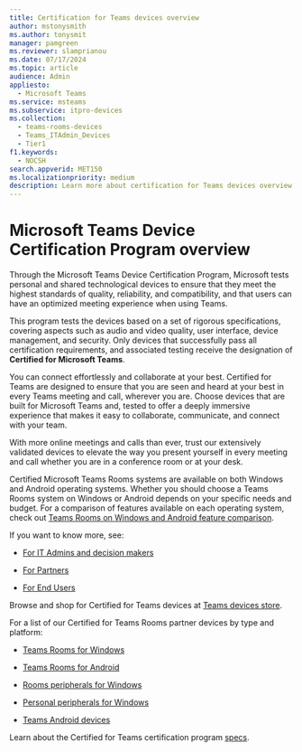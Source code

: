 ```yaml
---
title: Certification for Teams devices overview
author: mstonysmith
ms.author: tonysmit
manager: pamgreen
ms.reviewer: slamprianou
ms.date: 07/17/2024
ms.topic: article
audience: Admin
appliesto: 
  - Microsoft Teams
ms.service: msteams
ms.subservice: itpro-devices
ms.collection: 
  - teams-rooms-devices
  - Teams_ITAdmin_Devices
  - Tier1
f1.keywords: 
  - NOCSH
search.appverid: MET150
ms.localizationpriority: medium
description: Learn more about certification for Teams devices overview.
---
```

# Microsoft Teams Device Certification Program overview

Through the Microsoft Teams Device Certification Program, Microsoft tests personal and shared technological devices to ensure that they meet the highest standards of quality, reliability, and compatibility, and that users can have an optimized meeting experience when using Teams.

This program tests the devices based on a set of rigorous specifications, covering aspects such as audio and video quality, user interface, device management, and security. Only devices that successfully pass all certification requirements, and associated testing receive the designation of **Certified for Microsoft Teams**.

You can connect effortlessly and collaborate at your best. Certified for Teams are designed to ensure that you are seen and heard at your best in every Teams meeting and call, wherever you are. Choose devices that are built for Microsoft Teams and, tested to offer a deeply immersive experience that makes it easy to collaborate, communicate, and connect with your team.

With more online meetings and calls than ever, trust our extensively validated devices to elevate the way you present yourself in every meeting and call whether you are in a conference room or at your desk.  
  
Certified Microsoft Teams Rooms systems are available on both Windows and Android operating systems. Whether you should choose a Teams Rooms system on Windows or Android depends on your specific needs and budget. For a comparison of features available on each operating system, check out [Teams Rooms on Windows and Android feature comparison](/microsoftteams/rooms/teams-devices-feature-comparison?tabs=Commercial). 

If you want to know more, see:

- [For IT Admins and decision makers](certification-it-admins.md)

- [For Partners](certification-partners.md)
- [For End Users](certification-end-users.md)

Browse and shop for Certified for Teams devices at [Teams devices store](https://www.microsoft.com/microsoft-teams/across-devices).

For a list of our Certified for Teams Rooms partner devices by type and platform:

- [Teams Rooms for Windows](/microsoftteams/rooms/certified-hardware?tabs=Windows&branch=pr-en-us-15156#tabpanel_1_Windows)

- [Teams Rooms for Android](/microsoftteams/rooms/certified-hardware?tabs=Android&branch=pr-en-us-15156#tabpanel_1_Android)

- [Rooms peripherals for Windows](/microsoftteams/rooms/certified-hardware?tabs=Devices&branch=pr-en-us-15156#tabpanel_1_Devices)

- [Personal peripherals for Windows](/microsoftteams/devices/usb-devices)

- [Teams Android devices](/microsoftteams/devices/teams-ip-phones)

Learn about the Certified for Teams certification program [specs](certification-specifications.md).
